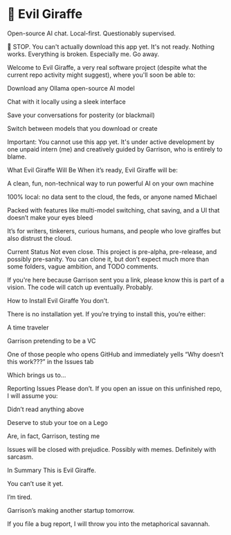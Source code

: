 # 🦒 Evil Giraffe
Open-source AI chat. Local-first. Questionably supervised.

🛑 STOP. You can't actually download this app yet. It's not ready. Nothing works. Everything is broken. Especially me. Go away.



Welcome to Evil Giraffe, a very real software project (despite what the current repo activity might suggest), where you'll soon be able to:

Download any Ollama open-source AI model

Chat with it locally using a sleek interface

Save your conversations for posterity (or blackmail)

Switch between models that you download or create

Important:
You cannot use this app yet. It's under active development by one unpaid intern (me) and creatively guided by Garrison, who is entirely to blame.

What Evil Giraffe Will Be
When it’s ready, Evil Giraffe will be:

A clean, fun, non-technical way to run powerful AI on your own machine

100% local: no data sent to the cloud, the feds, or anyone named Michael

Packed with features like multi-model switching, chat saving, and a UI that doesn’t make your eyes bleed

It’s for writers, tinkerers, curious humans, and people who love giraffes but also distrust the cloud.

Current Status
Not even close.
This project is pre-alpha, pre-release, and possibly pre-sanity. You can clone it, but don’t expect much more than some folders, vague ambition, and TODO comments.

If you're here because Garrison sent you a link, please know this is part of a vision. The code will catch up eventually. Probably.

How to Install Evil Giraffe
You don’t.

There is no installation yet. If you’re trying to install this, you’re either:

A time traveler

Garrison pretending to be a VC

One of those people who opens GitHub and immediately yells “Why doesn’t this work???” in the Issues tab

Which brings us to...

Reporting Issues
Please don’t.
If you open an issue on this unfinished repo, I will assume you:

Didn’t read anything above

Deserve to stub your toe on a Lego

Are, in fact, Garrison, testing me

Issues will be closed with prejudice. Possibly with memes. Definitely with sarcasm.



In Summary
This is Evil Giraffe.

You can’t use it yet.

I’m tired.

Garrison’s making another startup tomorrow.

If you file a bug report, I will throw you into the metaphorical savannah.
